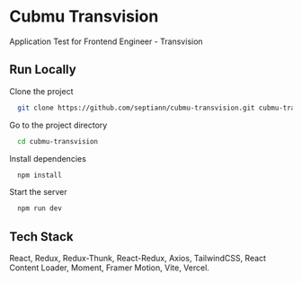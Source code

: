 
# Cubmu Transvision

Application Test for Frontend Engineer - Transvision


## Run Locally

Clone the project

```bash
  git clone https://github.com/septiann/cubmu-transvision.git cubmu-transivion
```

Go to the project directory

```bash
  cd cubmu-transvision
```

Install dependencies

```bash
  npm install
```

Start the server

```bash
  npm run dev
```


## Tech Stack

React, Redux, Redux-Thunk, React-Redux, Axios, TailwindCSS, React Content Loader, Moment, Framer Motion, Vite, Vercel.
